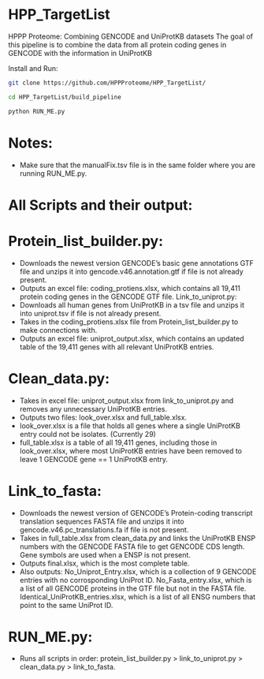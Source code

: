 # HPP_TargetList

HPPP Proteome: Combining GENCODE and UniProtKB datasets
The goal of this pipeline is to combine the data from all protein coding genes in GENCODE with the information in UniProtKB

Install and Run:
```bash
git clone https://github.com/HPPProteome/HPP_TargetList/ 

cd HPP_TargetList/build_pipeline 

python RUN_ME.py
```
# Notes:
- Make sure that the manualFix.tsv file is in the same folder where you are running RUN_ME.py.

# All Scripts and their output:

# Protein_list_builder.py:
-	Downloads the newest version GENCODE’s basic gene annotations GTF file and unzips it into gencode.v46.annotation.gtf if file is not already present.
-	Outputs an excel file: coding_protiens.xlsx, which contains all 19,411 protein coding genes in the GENCODE GTF file.
Link_to_uniprot.py:
-	Downloads all human genes from UniProtKB in a tsv file and unzips it into uniprot.tsv if file is not already present.
-	Takes in the coding_protiens.xlsx file from Protein_list_builder.py to make connections with.
-	Outputs an excel file: uniprot_output.xlsx, which contains an updated table of the 19,411 genes with all relevant UniProtKB entries.

  
# Clean_data.py:
-	Takes in excel file: uniprot_output.xlsx from link_to_uniprot.py and removes any unnecessary UniProtKB entries.
-	Outputs two files: look_over.xlsx and full_table.xlsx.
-	look_over.xlsx is a file that holds all genes where a single UniProtKB entry could not be isolates. (Currently 29)
-	full_table.xlsx is a table of all 19,411 genes, including those in look_over.xlsx, where most UniProtKB entries have been removed to leave 1 GENCODE gene == 1 UniProtKB entry.


# Link_to_fasta:
-	Downloads the newest version of GENCODE’s Protein-coding transcript translation sequences FASTA file and unzips it into gencode.v46.pc_translations.fa if file is not present.
-	Takes in full_table.xlsx from clean_data.py and links the UniProtKB ENSP numbers with the GENCODE FASTA file to get GENCODE CDS length. Gene symbols are used when a ENSP is not present.
-	Outputs final.xlsx, which is the most complete table.
-	Also outputs: No_Uniprot_Entry.xlsx, which is a collection of 9 GENCODE entries with no corrosponding UniProt ID. No_Fasta_entry.xlsx, which is a list of all GENCODE proteins in the GTF file but not in the FASTA file. Identical_UniProtKB_entries.xlsx, which is a list of all ENSG numbers that point to the same UniProt ID.

  
# RUN_ME.py:
-	Runs all scripts in order: protein_list_builder.py > link_to_uniprot.py > clean_data.py >  link_to_fasta.
